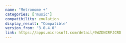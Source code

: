 ```yaml
---
name: "Metronome +"
categories: ['music']
compatibility: emulation
display_result: "Compatible"
version_from: "3.0.4.0"
link: https://apps.microsoft.com/detail/9WZDNCRFJCRD
---
```

